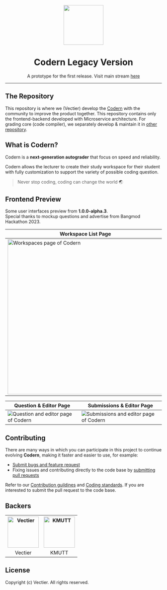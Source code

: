 <div align="center">
  <img src="https://github.com/codern-org/legacy/assets/17198802/8769ae3d-34f3-40ad-ac7f-66a606dc7a96" width="128" />
  <h1>Codern Legacy Version</h1>
  <p>A prototype for the first release. Visit main stream <a href="https://github.com/codern-org/codern">here</a></p>
  <hr />
</div>

## The Repository

This repository is where we (Vectier) develop the [Codern](https://codern.vectier.co/) with the community to improve the product together. This repository contains only the frontend-backend developed with Microservice architecture. For grading core (code compiler), we separately develop & maintain it in [other repository](https://github.com/Porama6400/GradingCore).

## What is Codern?

Codern is a **next-generation autograder** that focus on speed and reliability.

Codern allows the lecturer to create their study workspace for their student with fully customization to support the variety of possible coding question.

> Never stop coding, coding can change the world 🌏

## Frontend Preview

Some user interfaces preview from **1.0.0-alpha.3**.  
Special thanks to mockup questions and advertise from Bangmod Hackathon 2023.

| Workspace List Page                                                                       | Question List Page                                                                        | Login Page                                                                            |
| ----------------------------------------------------------------------------------------- | ----------------------------------------------------------------------------------------- | ------------------------------------------------------------------------------------- |
| <img width="500" src="https://i.imgur.com/P8UCQxE.png" alt="Workspaces page of Codern" /> | <img width="500"  src="https://i.imgur.com/GJACfeS.png" alt="Questions page of Codern" /> | <img width="500"  src="https://i.imgur.com/dfjUzQe.png" alt="Login page of Codern" /> |

| Question & Editor Page                                                                 | Submissions & Editor Page                                                                 |
| -------------------------------------------------------------------------------------- | ----------------------------------------------------------------------------------------- |
| <img src="https://i.imgur.com/Aui8GeY.png" alt="Question and editor page of Codern" /> | <img src="https://i.imgur.com/hehSbIb.png" alt="Submissions and editor page of Codern" /> |

## Contributing

There are many ways in which you can participate in this project to continue evolving **Codern**, making it faster and easier to use, for example:

- [Submit bugs and feature request](https://github.com/vectier/codern/issues)
- Fixing issues and contributing directly to the code base by [submitting pull requests](https://github.com/vectier/codern/pulls)

Refer to our [Contribution guildines](https://github.com/vectier/codern/blob/main/docs/contribution.md) and [Coding standards](https://github.com/vectier/codern/blob/main/docs/coding-standards.md). If you are interested to submit the pull request to the code base.

## Backers

<table>
  <tr>
    <th>
      <a href="https://github.com/vectier">
        <img width="100" src="https://i.imgur.com/uPdYIW7.png" alt="Vectier" />
      </a>
    </th>
    <th>
      <a href="https://kmutt.ac.th">
        <img width="100" src="https://i.imgur.com/kqJD7UN.jpg" alt="KMUTT" />
      </a>
    </th>
  </tr>
  <tr>
    <td align="center">Vectier</td>
    <td align="center">KMUTT</td>
  </tr>
</table>

## License

Copyright (c) Vectier. All rights reserved.
